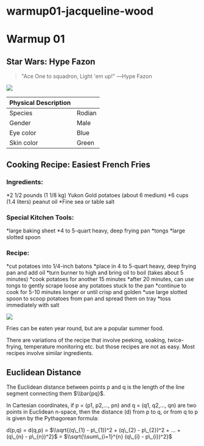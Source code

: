 warmup01-jacqueline-wood
================

Warmup 01
=========

Star Wars: Hype Fazon
---------------------

> "Ace One to squadron, Light 'em up!" ―Hype Fazon

![](/Users/jacquelinewood/Desktop/HypeFazon.png)

| Physical Description |        |
|----------------------|--------|
| Species              | Rodian |
| Gender               | Male   |
| Eye color            | Blue   |
| Skin color           | Green  |

Cooking Recipe: Easiest French Fries
------------------------------------

### Ingredients:

*2 1/2 pounds (1 1/8 kg) Yukon Gold potatoes (about 6 medium) *6 cups (1.4 liters) peanut oil \*Fine sea or table salt

### Special Kitchen Tools:

*large baking sheet *4 to 5-quart heavy, deep frying pan *tongs *large slotted spoon

### Recipe:

*cut potatoes into 1/4-inch batons *place in 4 to 5-quart heavy, deep frying pan and add oil *turn burner to high and bring oil to boil (takes about 5 minutes) *cook potatoes for another 15 minutes *after 20 minutes, can use tongs to gently scrape loose any potatoes stuck to the pan *continue to cook for 5-10 minutes longer or until crisp and golden *use large slotted spoon to scoop potatoes from pan and spread them on tray *toss immediately with salt

![](/Users/jacquelinewood/Desktop/Fries.png)

Fries can be eaten year round, but are a popular summer food.

There are variations of the recipe that involve peeking, soaking, twice-frying, temperature monitoring etc. but those recipes are not as easy. Most recipes involve similar ingredients.

Euclidean Distance
------------------

The Euclidean distance between points p and q is the length of the line segment connecting them $\\bar{pq}$.

In Cartesian coordinates, if p = (p1, p2,..., pn) and q = (q1, q2,..., qn) are two points in Euclidean n-space, then the distance (d) from p to q, or from q to p is given by the Pythagorean formula:

d(p,q) = d(q,p) = $\\sqrt{(q\_{1} - p\_{1})^2 + (q\_{2} - p\_{2})^2 + ... + (q\_{n} - p\_{n})^2}$ = $\\sqrt{\\sum\_{i=1}^{n} (q\_{i} - p\_{i})^2}$
